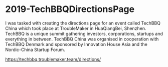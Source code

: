 # 2019-TechBBQDirectionsPage
 I was tasked with creating the directions page for an event called TechBBQ China which took place at TroubleMaker in HuaQiangBei, Shenzhen. TechBBQ is a unique summit gathering investors, corporations, startups and everything in between.  TechBBQ China was organised in cooperation with TechBBQ Denmark and sponsored by Innovation House Asia and the Nordic-China Startup Forum.

https://techbbq.troublemaker.team/directions/
